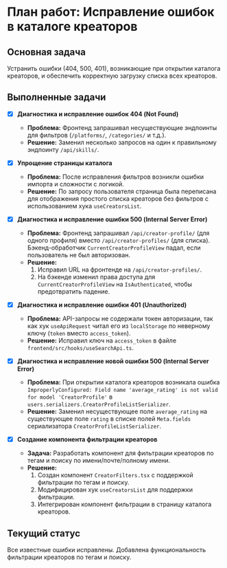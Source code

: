 # План работ: Исправление ошибок в каталоге креаторов

## Основная задача
Устранить ошибки (404, 500, 401), возникающие при открытии каталога креаторов, и обеспечить корректную загрузку списка всех креаторов.

## Выполненные задачи

- [x] **Диагностика и исправление ошибок 404 (Not Found)**
  - **Проблема:** Фронтенд запрашивал несуществующие эндпоинты для фильтров (`/platforms/`, `/categories/` и т.д.).
  - **Решение:** Заменил несколько запросов на один к правильному эндпоинту `/api/skills/`.

- [x] **Упрощение страницы каталога**
  - **Проблема:** После исправления фильтров возникли ошибки импорта и сложности с логикой.
  - **Решение:** По запросу пользователя страница была переписана для отображения простого списка креаторов без фильтров с использованием хука `useCreatorsList`.

- [x] **Диагностика и исправление ошибки 500 (Internal Server Error)**
  - **Проблема:** Фронтенд запрашивал `/api/creator-profile/` (для одного профиля) вместо `/api/creator-profiles/` (для списка). Бэкенд-обработчик `CurrentCreatorProfileView` падал, если пользователь не был авторизован.
  - **Решение:**
    1.  Исправил URL на фронтенде на `/api/creator-profiles/`.
    2.  На бэкенде изменил права доступа для `CurrentCreatorProfileView` на `IsAuthenticated`, чтобы предотвратить падение.

- [x] **Диагностика и исправление ошибки 401 (Unauthorized)**
  - **Проблема:** API-запросы не содержали токен авторизации, так как хук `useApiRequest` читал его из `localStorage` по неверному ключу (`token` вместо `access_token`).
  - **Решение:** Исправил ключ на `access_token` в файле `frontend/src/hooks/useSearchApi.ts`.

- [x] **Диагностика и исправление новой ошибки 500 (Internal Server Error)**
  - **Проблема:** При открытии каталога креаторов возникала ошибка `ImproperlyConfigured: Field name 'average_rating' is not valid for model 'CreatorProfile'` в `users.serializers.CreatorProfileListSerializer`.
  - **Решение:** Заменил несуществующее поле `average_rating` на существующее поле `rating` в списке полей `Meta.fields` сериализатора `CreatorProfileListSerializer`.

- [x] **Создание компонента фильтрации креаторов**
  - **Задача:** Разработать компонент для фильтрации креаторов по тегам и поиску по имени/почте/полному имени.
  - **Решение:**
    1. Создан компонент `CreatorFilters.tsx` с поддержкой фильтрации по тегам и поиску.
    2. Модифицирован хук `useCreatorsList` для поддержки фильтрации.
    3. Интегрирован компонент фильтрации в страницу каталога креаторов.

## Текущий статус

Все известные ошибки исправлены. Добавлена функциональность фильтрации креаторов по тегам и поиску.
